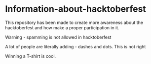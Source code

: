 # Information-about-hacktoberfest
This repository has been made to create more awareness about the hacktoberfest and how make a proper participation in it.

Warning - spamming is not allowed in hacktoberfest 

A lot of people are literally adding - dashes and dots. This is not right

Winning a T-shirt is cool.

